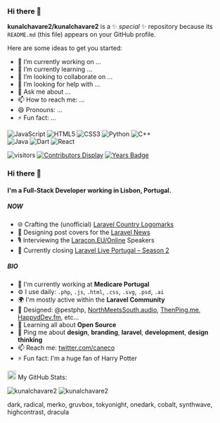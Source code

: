 ### Hi there 👋




**kunalchavare2/kunalchavare2** is a ✨ _special_ ✨ repository because its `README.md` (this file) appears on your GitHub profile.

Here are some ideas to get you started:

- 🔭 I’m currently working on ...
- 🌱 I’m currently learning ...
- 👯 I’m looking to collaborate on ...
- 🤔 I’m looking for help with ...
- 💬 Ask me about ...
- 📫 How to reach me: ...
- 😄 Pronouns: ...
- ⚡ Fun fact: ...
<div>
<img alt="JavaScript" src="https://img.shields.io/badge/javascript%20-%23323330.svg?&style=for-the-badge&logo=javascript&logoColor=%23F7DF1E"/>
<img alt="HTML5" src="https://img.shields.io/badge/html5%20-%23E34F26.svg?&style=for-the-badge&logo=html5&logoColor=white"/>
	<img alt="CSS3" src="https://img.shields.io/badge/css3%20-%231572B6.svg?&style=for-the-badge&logo=css3&logoColor=white"/>
  <img alt="Python" src="https://img.shields.io/badge/python%20-%2314354C.svg?&style=for-the-badge&logo=python&logoColor=white"/>
  <img alt="C++" src="https://img.shields.io/badge/c++%20-%2300599C.svg?&style=for-the-badge&logo=c%2B%2B&ogoColor=white"/><br>
  	<img alt="Java" src="https://img.shields.io/badge/java-%23ED8B00.svg?&style=for-the-badge&logo=java&logoColor=white"/>
    <img alt="Dart" src="https://img.shields.io/badge/dart-%230175C2.svg?&style=for-the-badge&logo=dart&logoColor=white"/>
    <img alt="React" src="https://img.shields.io/badge/react%20-%2320232a.svg?&style=for-the-badge&logo=react&logoColor=%2361DAFB"/>
    </div>

![visitors](https://visitor-badge.glitch.me/badge?page_id=page.id)
[![Contributors Display](https://badges.pufler.dev/contributors/kunalchavare2/git-badges?size=50&padding=5&bots=true)](https://badges.pufler.dev)
[![Years Badge](https://badges.pufler.dev/years/kunalchavare2)](https://badges.pufler.dev)




### Hi there 👋

#### I'm a Full-Stack Developer working in Lisbon, Portugal.

##### NOW

- 🌐 Crafting the (unofficial) [Laravel Country Logomarks](https://github.com/caneco/laravel-country-logomarks)
- 💅 Designing post covers for the [Laravel News](https://twitter.com/Caneco/status/1322187341436518402)
- 🎙 Interviewing the [Laracon.EU/Online](https://twitter.com/LaraconEU/status/1328686553040887808) Speakers
- 💬 Currently closing [Laravel Live Portugal – Season 2](https://www.youtube.com/playlist?list=PLLXPV3-YsvzTSuYYr6EkIQyvbzbvIQjkh)

##### BIO

- 🏢 I'm currently working at **Medicare Portugal**
- ⚙️ I use daily: `.php`, `.js`, `.html`, `.css`, `.svg`, `.psd`, `.ai`
- 🌍 I'm mostly active within the **Laravel Community**
- 💅 Designed: @pestphp, [NorthMeetsSouth.audio](https://www.northmeetssouth.audio), [ThenPing.me](https://thenping.me), [HappydDev.fm](https://www.happydev.fm), etc…
- 🌱 Learning all about **Open Source**
- 💬 Ping me about **design**, **branding**, **laravel**, **development**, **design thinking**
- 📫 Reach me: [twitter.com/caneco](https://twitter.com/caneco)
- ⚡️ Fun fact: I'm a huge fan of Harry Potter
<p><g-emoji class="g-emoji" alias="chart_with_upwards_trend" fallback-src="https://github.githubassets.com/images/icons/emoji/unicode/1f4c8.png"><img class="emoji" alt="chart_with_upwards_trend" height="20" width="20" src="https://github.githubassets.com/images/icons/emoji/unicode/1f4c8.png"></g-emoji> My GitHub Stats:</p>

<div>
<img src="https://github-readme-stats.vercel.app/api?username=kunalchavare2&show_icons=true&theme=dracula" alt="kunalchavare2" d style="max-width:100%;"></a>
<img src="https://github-readme-stats.vercel.app/api/top-langs/?username=kunalchavare&langs_count=8&show_icons=true&theme=dracula" alt="kunalchavare2" d style="max-width:100%;"></a>
</div>

dark, radical, merko, gruvbox, tokyonight, onedark, cobalt, synthwave, highcontrast, dracula

